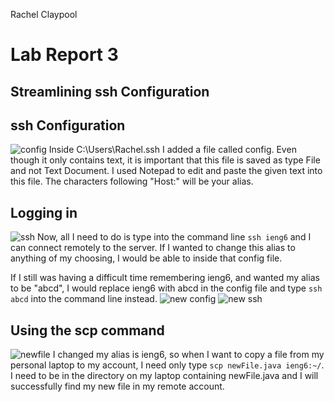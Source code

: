 Rachel Claypool
# Lab Report 3
## Streamlining ssh Configuration


## ssh Configuration
![config](https://user-images.githubusercontent.com/97620200/153480443-ba11bff8-f5e2-403f-afe0-3a9a26e3f8b3.jpg)
Inside C:\Users\Rachel\.ssh I added a file called config.  Even though it only contains text, it is important that this file is saved as type File and not Text Document.  I used Notepad to edit and paste the given text into this file.  The characters following "Host:" will be your alias.  


## Logging in
![ssh](https://user-images.githubusercontent.com/97620200/153480491-b78d50db-98d9-4a97-9698-7085c1eb0bd9.jpg)
Now, all I need to do is type into the command line `ssh ieng6` and I can connect remotely to the server.  If I wanted to change this alias to anything of my choosing, I would be able to inside that config file.  

If I still was having a difficult time remembering ieng6, and wanted my alias to be "abcd", I would replace ieng6 with abcd in the config file and type `ssh abcd` into the command line instead.
![new config](https://user-images.githubusercontent.com/97620200/153483324-a8ae257e-1e87-4beb-b3d0-45d081da6f28.jpg)
![new ssh](https://user-images.githubusercontent.com/97620200/153483755-716c5c8e-a183-4e30-835a-4aeccec081dc.jpg)



## Using the scp command
![newfile](https://user-images.githubusercontent.com/97620200/153480510-b7e7abee-4a3b-44b5-af43-c7f2d963105b.jpg)
I changed my alias is ieng6, so when I want to copy a file from my personal laptop to my account, I need only type `scp newFile.java ieng6:~/`.  I need to be in the directory on my laptop containing newFile.java and I will successfully find my new file in my remote account.
